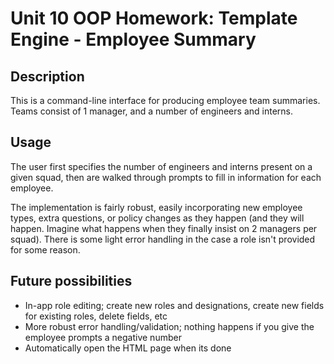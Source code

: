 # Unit 10 OOP Homework: Template Engine - Employee Summary

## Description

This is a command-line interface for producing employee team summaries. Teams consist of 1 manager, and a number of engineers and interns.

## Usage

The user first specifies the number of engineers and interns present on a given squad, then are walked through prompts to fill in information for each employee.

The implementation is fairly robust, easily incorporating new employee types, extra questions, or policy changes as they happen (and they will happen. Imagine what happens when they finally insist on 2 managers per squad). There is some light error handling in the case a role isn't provided for some reason.

## Future possibilities

* In-app role editing; create new roles and designations, create new fields for existing roles, delete fields, etc
* More robust error handling/validation; nothing happens if you give the employee prompts a negative number
* Automatically open the HTML page when its done
